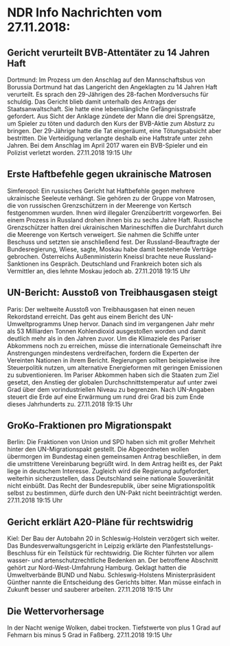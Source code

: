 # NDR Info Nachrichten vom 27.11.2018:


## Gericht verurteilt BVB-Attentäter zu 14 Jahren Haft
Dortmund: Im Prozess um den Anschlag auf den Mannschaftsbus von Borussia Dortmund hat das Langericht den Angeklagten zu 14 Jahren Haft verurteilt. Es sprach den 29-Jährigen des 28-fachen Mordversuchs für schuldig. Das Gericht blieb damit unterhalb des Antrags der Staatsanwaltschaft. Sie hatte eine lebenslängliche Gefängnisstrafe gefordert. Aus Sicht der Anklage zündete der Mann die drei Sprengsätze, um Spieler zu töten und dadurch den Kurs der BVB-Aktie zum Absturz zu bringen. Der 29-Jährige hatte die Tat eingeräumt, eine Tötungsabsicht aber bestritten. Die Verteidigung verlangte deshalb eine Haftstrafe unter zehn Jahren. Bei dem Anschlag im April 2017 waren ein BVB-Spieler und ein Polizist verletzt worden. 27.11.2018 19:15 Uhr 

## Erste Haftbefehle gegen ukrainische Matrosen
Simferopol: Ein russisches Gericht hat Haftbefehle gegen mehrere ukrainische Seeleute verhängt. Sie gehören zu der Gruppe von Matrosen, die von russischen Grenzschützern in der Meerenge von Kertsch festgenommen wurden. Ihnen wird illegaler Grenzübertritt vorgeworfen. Bei einem Prozess in Russland drohen ihnen bis zu sechs Jahre Haft. Russische Grenzschützer hatten drei ukrainischen Marineschiffen die Durchfahrt durch die Meerenge von Kertsch verweigert. Sie nahmen die Schiffe unter Beschuss und setzten sie anschließend fest. Der Russland-Beauftragte der Bundesregierung, Wiese, sagte, Moskau habe damit bestehende Verträge gebrochen. Österreichs Außenministerin Kneissl brachte neue Russland-Sanktionen ins Gespräch. Deutschland und Frankreich boten sich als Vermittler an, dies lehnte Moskau jedoch ab. 27.11.2018 19:15 Uhr 

## UN-Bericht: Ausstoß von Treibhausgasen steigt
Paris: Der weltweite Ausstoß von Treibhausgasen hat einen neuen Rekordstand erreicht. Das geht aus einem Bericht des UN-Umweltprogramms Unep hervor. Danach sind im vergangenen Jahr mehr als 53 Milliarden Tonnen Kohlendioxid ausgestoßen worden und damit deutlich mehr als in den Jahren zuvor. Um die Klimaziele des Pariser Abkommens noch zu erreichen, müsse die internationale Gemeinschaft ihre Anstrengungen mindestens verdreifachen, fordern die Experten der Vereinten Nationen in ihrem Bericht. Regierungen sollten beispielweise ihre Steuerpolitik nutzen, um alternative Energieformen mit geringen Emissionen zu subventionieren. Im Pariser Abkommen haben sich die Staaten zum Ziel gesetzt, den Anstieg der globalen Durchschnittstemperatur auf unter zwei Grad über dem vorindustriellen Niveau zu begrenzen. Nach UN-Angaben steuert die Erde auf eine Erwärmung um rund drei Grad bis zum Ende dieses Jahrhunderts zu. 27.11.2018 19:15 Uhr 

## GroKo-Fraktionen pro Migrationspakt
Berlin: Die Fraktionen von Union und SPD haben sich mit großer Mehrheit hinter den UN-Migrationspakt gestellt. Die Abgeordneten wollen übermorgen im Bundestag einen gemeinsamen Antrag beschließen, in dem die umstrittene Vereinbarung begrüßt wird. In dem Antrag heißt es, der Pakt liege in deutschem Interesse. Zugleich wird die Regierung aufgefordert, weiterhin sicherzustellen, dass Deutschland seine nationale Souveränität nicht einbüßt. Das Recht der Bundesrepublik, über seine Migrationspolitik selbst zu bestimmen, dürfe durch den UN-Pakt nicht beeinträchtigt werden. 27.11.2018 19:15 Uhr 

## Gericht erklärt A20-Pläne für rechtswidrig
Kiel:         Der Bau der Autobahn 20 in Schleswig-Holstein verzögert sich weiter. Das Bundesverwaltungsgericht in Leipzig erklärte den Planfeststellungs-Beschluss für ein Teilstück für rechtswidrig. Die Richter führten vor allem wasser- und artenschutzrechtliche Bedenken an. Der betroffene Abschnitt gehört zur Nord-West-Umfahrung Hamburg. Geklagt hatten die Umweltverbände BUND und Nabu. Schleswig-Holstens Ministerpräsident Günther nannte die Entscheidung des Gerichts bitter. Man müsse einfach in Zukunft besser und sauberer arbeiten. 27.11.2018 19:15 Uhr 

## Die Wettervorhersage
In der Nacht wenige Wolken, dabei trocken. Tiefstwerte von plus 1 Grad auf Fehmarn bis minus 5 Grad in Faßberg. 27.11.2018 19:15 Uhr 
